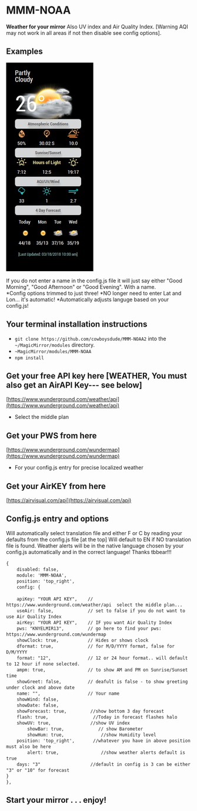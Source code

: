# MMM-NOAA

**Weather for your mirror**
  Also UV index and Air Quality Index.  [Warning AQI may not work in all areas if not then disable see config options].

## Examples

![](capture.png)

If you do not enter a name in the config.js file it will just say either "Good Morning", "Good Afternoon" or "Good Evening".  With a name.  
   *Config options trimmed to just three!
   *NO longer need to enter Lat and Lon... it's automatic!
   *Automatically adjusts languge based on your config.js!

## Your terminal installation instructions

* `git clone https://github.com/cowboysdude/MMM-NOAA2` into the `~/MagicMirror/modules` directory.
*  `~MagicMirror/modules/MMM-NOAA`
*  `npm install`

## Get your free API key here [WEATHER, You must also get an AirAPI Key--- see below]

 [https://www.wunderground.com/weather/api](https://www.wunderground.com/weather/api)

* Select the middle plan

## Get your PWS from here


 [https://www.wunderground.com/wundermap](https://www.wunderground.com/wundermap)
 
* For your config.js entry for precise localized weather 

## Get your AirKEY from here

 [https://airvisual.com/api](https://airvisual.com/api)

## Config.js entry and options

Will automatically select translation file and either F or C by reading your defaults from the config.js file [at the top]
Will default to EN if NO translation file is found.  Weather alerts will be in the native language chosen by your config.js automatically and in the correct language!  Thanks tbbear!!!

    {
        disabled: false,
        module: 'MMM-NOAA',
        position: 'top_right',
        config: {

		apiKey: "YOUR API KEY",    // https://www.wunderground.com/weather/api  select the middle plan... 
		useAir: false,             // set to false if you do not want to use Air Quality Index
		airKey: "YOUR API KEY",    // IF you want Air Quality Index
		pws: "KNYELMIR13",         // go here to find your pws: https://www.wunderground.com/wundermap
		showClock: true,           // Hides or shows clock
		dformat: true,             // for M/D/YYYY format, false for D/M/YYYY
		format: "12",              // 12 or 24 hour format.. will default to 12 hour if none selected.
		ampm: true,                // to show AM and PM on Sunrise/Sunset time
		showGreet: false,          // deafult is false - to show greeting under clock and above date
		name: "",                  // Your name
		showWind: false,
		showDate: false,
		showForecast: true,         //show bottom 3 day forecast
		flash: true,                 //Today in forecast flashes halo
		showUV: true,               //show UV index
	        showBar: true,             // show Barometer
	        showHum: true,              //show Humidity level
		position: 'top_right',       //whatever you have in above position must also be here
	        alert: true,                //show weather alerts default is true
		days: "3"                   //default in config is 3 can be either "3" or "10" for forecast
	}
    },

## Start your mirror . . . enjoy! 
